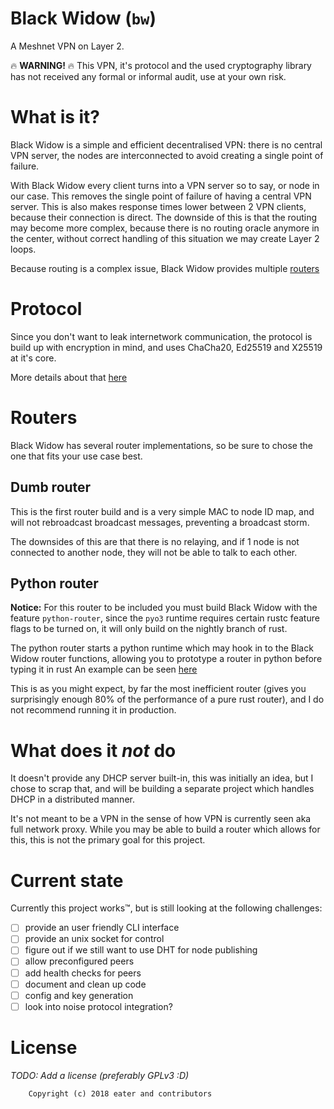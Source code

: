 # Black Widow (`bw`)

A Meshnet VPN on Layer 2.

🔥 **WARNING!** 🔥 This VPN, it's protocol and the used cryptography library has not
received any formal or informal audit, use at your own risk.

# What is it?

Black Widow is a simple and efficient decentralised VPN: there is no central VPN server,
the nodes are interconnected to avoid creating a single point of failure.

With Black Widow every client turns into a VPN server so to say, or node in our case.
This removes the single point of failure of having a central VPN server. This is also
makes response times lower between 2 VPN clients, because their connection is direct.
The downside of this is that the routing may become more complex, because there is no
routing oracle anymore in the center, without correct handling of this situation we may
create Layer 2 loops.

Because routing is a complex issue, Black Widow provides multiple [routers](#routers)

# Protocol

Since you don't want to leak internetwork communication, the protocol is build up with
encryption in mind, and uses ChaCha20, Ed25519 and X25519 at it's core.

More details about that [here](docs/protocol.md)

# Routers

Black Widow has several router implementations, so be sure to chose the one that fits your
use case best.

## Dumb router

This is the first router build and is a very simple MAC to node ID map, and will not
rebroadcast broadcast messages, preventing a broadcast storm.

The downsides of this are that there is no relaying, and if 1 node is not connected to
another node, they will not be able to talk to each other.

## Python router

**Notice:** For this router to be included you must build Black Widow with the feature
`python-router`, since the `pyo3` runtime requires certain rustc feature flags to be turned
on, it will only build on the nightly branch of rust.

The python router starts a python runtime which may hook in to the Black Widow router
functions, allowing you to prototype a router in python before typing it in rust
An example can be seen [here](python/example_router.py)

This is as you might expect, by far the most inefficient router (gives you surprisingly
enough 80% of the performance of a pure rust router), and I do not recommend running it
in production.

# What does it *not* do

It doesn't provide any DHCP server built-in, this was initially an idea, but I chose to
scrap that, and will be building a separate project which handles DHCP in a distributed
manner.

It's not meant to be a VPN in the sense of how VPN is currently seen aka full network proxy.
While you may be able to build a router which allows for this, this is not the primary goal
for this project.

# Current state

Currently this project works™, but is still looking at the following challenges:

- [ ] provide an user friendly CLI interface
- [ ] provide an unix socket for control
- [ ] figure out if we still want to use DHT for node publishing
- [ ] allow preconfigured peers
- [ ] add health checks for peers
- [ ] document and clean up code
- [ ] config and key generation
- [ ] look into noise protocol integration?

# License

*TODO: Add a license (preferably GPLv3 :D)*
```
    Copyright (c) 2018 eater and contributors
```
